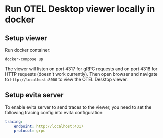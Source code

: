 # Run OTEL Desktop viewer locally in docker

## Setup viewer

Run docker container:
```bash
docker-compose up
```

The viewer will listen on port 4317 for gRPC requests and on port 4318 for HTTP requests (doesn't work currently).
Then open browser and navigate to `http://localhost:8000` to view the OTEL Desktop viewer.

## Setup evita server

To enable evita server to send traces to the viewer, you need to set the following tracing config into evita configuration:
```yaml
tracing:
    endpoint: http://localhost:4317
    protocol: grpc
```